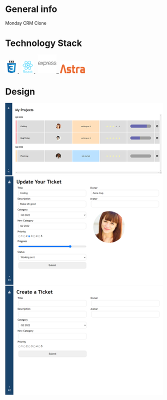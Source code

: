 <h1> General info </h1>

Monday  CRM  Clone 

## <h1>Technology Stack </h1>

<p align="left"><a href="https://www.w3schools.com/css/" target="_blank" rel="noreferrer"> <img src="https://raw.githubusercontent.com/devicons/devicon/master/icons/css3/css3-original-wordmark.svg" alt="css3" width="40" height="40"/> </a>&nbsp <a href="https://reactjs.org/" target="_blank" rel="noreferrer"> <img src="https://raw.githubusercontent.com/devicons/devicon/master/icons/react/react-original-wordmark.svg" alt="react" width="40" height="40"/> </a> &nbsp
  <a href="https://expressjs.com" target="_blank" rel="noreferrer"> <img src="https://raw.githubusercontent.com/devicons/devicon/master/icons/express/express-original-wordmark.svg" alt="express" width="60" height="60"/> &nbsp</a>
<img src= "src/images/astra-logo.png" width="80" height="40"> </p>

## <h1>Design</h1>
<img src= "src/images/main-page.png"> 
<img src= "src/images/update-page.png"> 
<img src= "src/images/create-new-page.png"> 
